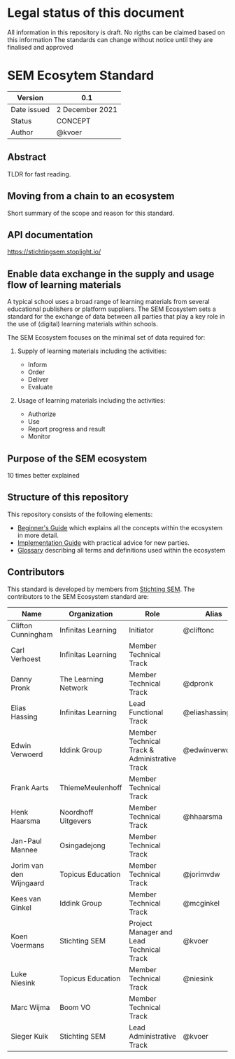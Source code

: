 # Legal status of this document
All information in this repository is draft. No rigths can be claimed based on this information
The standards can change without notice until they are finalised and approved

# SEM Ecosytem Standard

| Version | 0.1 |
|---|---|
| Date issued | 2 December 2021 |
| Status | CONCEPT |
| Author | @kvoer |

## Abstract

TLDR for fast reading.

## Moving from a chain to an ecosystem

Short summary of the scope and reason for this standard.

## API documentation
https://stichtingsem.stoplight.io/

## Enable data exchange in the supply and usage flow of learning materials

A typical school uses a broad range of learning materials from several educational publishers or platform suppliers. The SEM Ecosystem sets a standard for the exchange of data between all parties that play a key role in the use of (digital) learning materials within schools.

The SEM Ecosystem focuses on the minimal set of data required for:

1. Supply of learning materials including the activities:

	- Inform
	- Order
	- Deliver
	- Evaluate

2. Usage of learning materials including the activities:

	- Authorize
	- Use
	- Report progress and result
	- Monitor

## Purpose of the SEM ecosystem

10 times better explained

## Structure of this repository

This repository consists of the following elements:
- [Beginner's Guide](beginners-guide.md) which explains all the concepts within the ecosystem in more detail.
- [Implementation Guide](implementation-guide.md) with practical advice for new parties.
- [Glossary](glossary.md) describing all terms and definitions used within the ecosystem

## Contributors

This standard is developed by members from [Stichting SEM](www.stichtingsem.org). The contributors to the SEM Ecosystem standard are:

| Name | Organization | Role | Alias |
|---|---|---|---|
| Clifton Cunningham | Infinitas Learning | Initiator | @cliftonc |
| Carl Verhoest | Infinitas Learning | Member Technical Track | |
| Danny Pronk | The Learning Network | Member Technical Track | @dpronk |
| Elias Hassing | Infinitas Learning | Lead Functional Track | @eliashassing154 |
| Edwin Verwoerd | Iddink Group | Member Technical Track & Administrative Track | @edwinverwoerd |
| Frank Aarts | ThiemeMeulenhoff | Member Technical Track | |
| Henk Haarsma | Noordhoff Uitgevers | Member Technical Track | @hhaarsma |
| Jan-Paul Mannee | Osingadejong | Member Technical Track | |
| Jorim van den Wijngaard | Topicus Education | Member Technical Track | @jorimvdw |
| Kees van Ginkel | Iddink Group | Member Technical Track | @mcginkel |
| Koen Voermans | Stichting SEM | Project Manager and Lead Technical Track | @kvoer |
| Luke Niesink | Topicus Education | Member Technical Track | @niesink |
| Marc Wijma | Boom VO | Member Technical Track | |
| Sieger Kuik | Stichting SEM | Lead Administrative Track | @kvoer |
